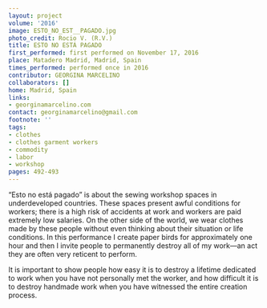 ```yaml
---
layout: project
volume: '2016'
image: ESTO_NO_EST__PAGADO.jpg
photo_credit: Rocio V. (R.V.)
title: ESTO NO ESTÁ PAGADO
first_performed: first performed on November 17, 2016
place: Matadero Madrid, Madrid, Spain
times_performed: performed once in 2016
contributor: GEORGINA MARCELINO
collaborators: []
home: Madrid, Spain
links:
- georginamarcelino.com
contact: georginamarcelino@gmail.com
footnote: ''
tags:
- clothes
- clothes garment workers
- commodity
- labor
- workshop
pages: 492-493
---
```


“Esto no está pagado” is about the sewing workshop spaces in underdeveloped countries. These spaces present awful conditions for workers; there is a high risk of accidents at work and workers are paid extremely low salaries. On the other side of the world, we wear clothes made by these people without even thinking about their situation or life conditions. In this performance I create paper birds for approximately one hour and then I invite people to permanently destroy all of my work—an act they are often very reticent to perform.

It is important to show people how easy it is to destroy a lifetime dedicated to work when you have not personally met the worker, and how difficult it is to destroy handmade work when you have witnessed the entire creation process.
